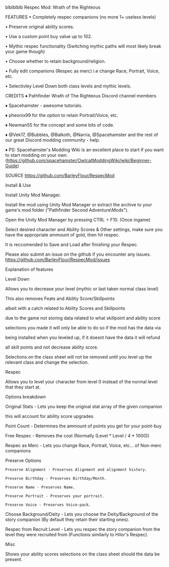 blblblblb
Respec Mod: Wrath of the Righteous

FEATURES 
• Completely respec companions (no more 1+ useless levels)

• Preserve original ability scores.

• Use a custom point buy value up to 102.

• Mythic respec functionality (Switching mythic paths will most likely break your game though)

• Choose whether to retain background/religion.

• Fully edit companions (Respec as merc) i.e change Race, Portrait, Voice, etc.

• Selectivley Level Down both class levels and mythic levels.

CREDITS
♦ Pathfinder Wrath of The Righteous Discord channel members

♦ Spacehamster - awesome tutorials.

♦ pheonix99 for the option to retain Portrait/Voice, etc.

♦ Newman55 for the concept and some bits of code.

♦ @Vek17, @Bubbles, @Balkoth, @Narria, @Spacehamster and the rest of our great Discord modding community - help.

♦ PS: Spacehamster's Modding Wiki is an excellent place to start if you want to start modding on your own. (https://github.com/spacehamster/OwlcatModdingWiki/wiki/Beginner-Guide)

SOURCE
https://github.com/BarleyFlour/RespecMod




Install & Use

 Install Unity Mod Manager﻿﻿.
 
 Install the mod using Unity Mod Manager﻿ or extract the archive to your game's mod folder ("Pathfinder Second Adventure\Mods").
 
 Open the Unity Mod Manager﻿ by pressing CTRL + F10. (Once ingame)
 
 Select desired character and Ability Scores & Other settings, make sure you have the appropriate ammount of gold, then hit respec.
 
 It is reccomended to Save and Load after finishing your Respec.
 


Please also submit an issue on the github if you encounter any issues. https://github.com/BarleyFlour/RespecMod/issues

Explanation of features

 Level Down

  Allows you to decrease your level (mythic or last taken normal class level)

  This also removes Feats and Ability Score/Skillpoints

  albeit with a catch related to Ability Scores and Skillpoints

  due to the game not storing data related to what skillpoint and ability score

  selections you made it will only be able to do so if the mod has the data via

  being installed when you leveled up, if it doesnt have the data it will refund

  all skill points and not decrease ability score.

  Selections on the class sheet will not be removed until you level up the relevant class and change the selection.

 Respec

  Allows you to level your character from level 0 instead of the normal level that they start at.

  Options breakdown

   Original Stats - Lets you keep the original stat array of the given companion

   this will account for ability score upgrades.

   Point Count - Determines the ammount of points you get for your point-buy

   Free Respec - Removes the cost (Normally (Level * Level / 4 * 1000))

   Respec as Merc - Lets you change Race, Portrait, Voice, etc... of Non-merc companions

   Preserve Options

    Preserve Alignment - Preserves Alignment and alignment history.

    Preserve Birthday - Preserves Birthday/Month.

    Preserve Name - Preserves Name.

    Preserve Portrait - Preserves your portrait.

    Preserve Voice - Preserves Voice-pack.

   Choose Background/Deity - Lets you choose the Deity/Background of the story companion (By default they retain their starting ones).

   Respec from Recruit Level - Lets you respec the story companion from the level they were recruited from (Functions similarly to Hilor's Respec).

  Misc

   Shows your ability scores selections on the class sheet should the data be        present.
